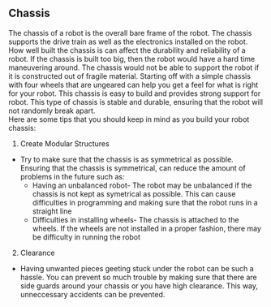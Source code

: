 ## Chassis
The chassis of a robot is the overall bare frame of the robot. The chassis supports the drive train as well as the electronics installed on the robot. How well built the chassis is can affect the durability and reliability of a robot. If the chassis is built too big, then the robot would have a hard time maneuvering around. The chassis would not be able to support the robot if it is constructed out of fragile material. Starting off with a simple chassis with four wheels that are ungeared can help you get a feel for what is right for your robot. This chassis is easy to build and provides strong support for robot. This type of chassis is stable and durable, ensuring that the robot will not randomly break apart.  
Here are some tips that you should keep in mind as you build your robot chassis:
1. Create Modular Structures
  * Try to make sure that the chassis is as symmetrical as possible. Ensuring that the chassis is symmetrical, can reduce the amount of problems in the future such as:  
    * Having an unbalanced robot- The robot may be unbalanced if the chassis is not kept as symetrical as possible. This can cause difficulties in programming and making sure that the robot runs in a straight line
    * Difficulties in installing wheels- The chassis is attached to the wheels. If the wheels are not installed in a proper fashion, there may be difficulty in running the robot
2. Clearance
  * Having unwanted pieces geeting stuck under the robot can be such a hassle. You can prevent so much trouble by making sure that there are side guards around your chassis or you have high clearance. This way, unneccessary accidents can be prevented.
